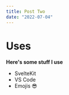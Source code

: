 ```yaml
---
title: Post Two
date: "2022-07-04"
---
```


# Uses

**Here's some stuff I use**

- SvelteKit
- VS Code
- Emojis 😎